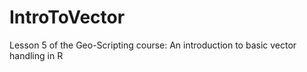 IntroToVector
=============

Lesson 5 of the Geo-Scripting course: An introduction to basic vector handling in R
